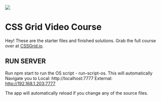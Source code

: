 ![](https://res.cloudinary.com/wesbos/image/upload/v1515524452/GRID-social-share_wlfzk3.png)

# CSS Grid Video Course

Hey! These are the starter files and finished solutions. Grab the full course over at [CSSGrid.io](https://CSSGrid.io).

## RUN SERVER
Run npm start to run the OS script - run-script-os. This will automatically Navigate you to 
    Local: http://localhost:7777
    External: http://192.168.1.203:7777

The app will automatically reload if you change any of the source files.
